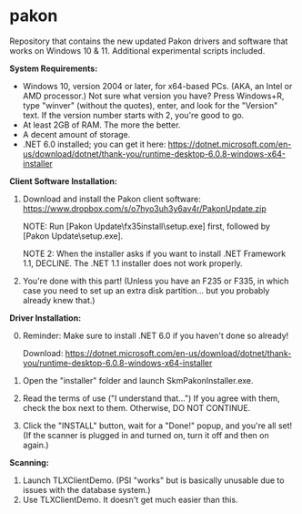 # pakon
 Repository that contains the new updated Pakon drivers and software that works on Windows 10 & 11. Additional experimental scripts included.

**System Requirements:**
- Windows 10, version 2004 or later, for x64-based PCs. (AKA, an Intel or AMD processor.)
  Not sure what version you have? Press Windows+R, type "winver" (without the quotes), enter, and look for the "Version" text. If the version number starts with 2, you're good to go.
- At least 2GB of RAM. The more the better.
- A decent amount of storage.
- .NET 6.0 installed; you can get it here: https://dotnet.microsoft.com/en-us/download/dotnet/thank-you/runtime-desktop-6.0.8-windows-x64-installer

**Client Software Installation:**
1. Download and install the Pakon client software: https://www.dropbox.com/s/o7hyo3uh3y6av4r/PakonUpdate.zip
   
   
   NOTE: Run [Pakon Update\fx35install\setup.exe] first, followed by [Pakon Update\setup.exe].
   
   
   NOTE 2: When the installer asks if you want to install .NET Framework 1.1, DECLINE. The .NET 1.1 installer does not work properly.

2. You're done with this part! (Unless you have an F235 or F335, in which case you need to set up an extra disk partition... but you probably already knew that.)

**Driver Installation:**

0. Reminder: Make sure to install .NET 6.0 if you haven't done so already! 
			   
      Download: https://dotnet.microsoft.com/en-us/download/dotnet/thank-you/runtime-desktop-6.0.8-windows-x64-installer
      
1. Open the "installer" folder and launch SkmPakonInstaller.exe.
2. Read the terms of use ("I understand that...") If you agree with them, check the box next to them. Otherwise, DO NOT CONTINUE.
3. Click the "INSTALL" button, wait for a "Done!" popup, and you're all set! (If the scanner is plugged in and turned on, turn it off and then on again.)

**Scanning:**
1. Launch TLXClientDemo. (PSI "works" but is basically unusable due to issues with the database system.)
2. Use TLXClientDemo. It doesn't get much easier than this.
